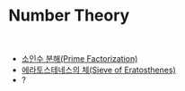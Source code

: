 # Number Theory

<br>

- [소인수 분해(Prime Factorization)](https://github.com/HyunJinNo/Algorithm/tree/main/Number%20Theory/Prime%20Factorization)
- [에라토스테네스의 체(Sieve of Eratosthenes)](https://github.com/HyunJinNo/Algorithm/tree/main/Number%20Theory/Sieve%20of%20Eratosthenes)
- ?
